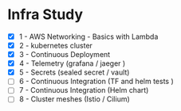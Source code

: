 # Infra Study 

- [x] 1 - AWS Networking - Basics with Lambda 
- [x] 2 - kubernetes cluster
- [x] 3 - Continuous Deployment
- [x] 4 - Telemetry (grafana / jaeger )
- [x] 5 - Secrets (sealed secret / vault)
- [ ] 6 - Continuous Integration (TF and helm tests )
- [ ] 7 - Continuous Integration (Helm chart)
- [ ] 8 - Cluster meshes (Istio / Cilium)
